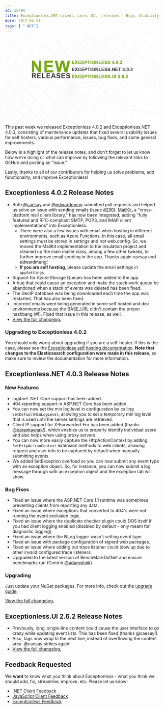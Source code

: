 ```yaml
---
id: 15494
title: Exceptionless.NET client, core, UI,  releases - Bugs, Usability, Performance, Self Hosting
date: 2017-04-21
tags: [ ".NET"]
---
```

![](/assets/img/news/new-releases-header3-1024x538.jpg)

This past week we released Exceptionless 4.0.2 and Exceptionless.NET 4.0.3, consisting of maintenance updates that fixed several usability issues for self hosters, various performance, issues, bug fixes, and some general improvements.<!--more-->

Below is a highlight of the release notes, and don't forget to let us know how we're doing or what can improve by following the relevant links to GitHub and posting an "issue."

Lastly, thanks to all of our contributors for helping us solve problems, add functionality, and improve Exceptionless!

## Exceptionless 4.0.2 Release Notes

* Both [@caesay](https://github.com/caesay) and [@edwardmeng](https://github.com/edwardmeng) submitted pull requests and helped us solve an issue with sending emails (issue [#290](https://github.com/exceptionless/Exceptionless/issues/290)). [MailKit](https://github.com/jstedfast/MailKit), a "cross-platform mail client library," has now been integrated, adding "fully featured and RFC-compliant SMTP, POP3, and IMAP client implementations" into Exceptionless.
  * There were also a few issues with email when hosting in different environments, such as Azure Functions. In this case, all email settings must be stored in settings and not web.config. So, we moved the MailKit implementation to the insulation project and cleaned up the main mailer class, among a few other tweaks, to further improve email sending in the app. Thanks again caesay and edwardmeng!
  * **If you are self hosting**, please update the email settings in `appSettings`
* Support for Azure Storage Queues has been added to the app.
* A bug that could cause an exception and make the stack work queue be abandoned when a stack of events was deleted has been fixed.
* The GeoIP database was being downloaded each time the app was restarted. That has also been fixed.
* Incorrect emails were being generated in some self hosted and dev environments because the BASE_URL didn't contain the proper hashbang (#!). Fixed that issue in this release, as well.
* [View the full changelog.](https://github.com/exceptionless/Exceptionless/compare/v4.0.1...v4.0.2)

### Upgrading to Exceptionless 4.0.2

You should only worry about upgrading if you are a self-hoster. If this is the case, please see the [Exceptionless self hosting documentation](/docs/self-hosting/). **Note that changes to the Elasticsearch configuration were made in this release**, so make sure to review the documentation for more information.

## Exceptionless.NET 4.0.3 Release Notes

### New Features

* log4net .NET Core support has been added.
* 404 reporting support in ASP.NET Core has been added.
* You can now set the min log level in configuration by calling `SetDefaultMinLogLevel`, allowing you to set a temporary min log level that is used until the server settings are retrieved.
* Client IP support for X-Forwarded-For has been added (thanks [@barankaynak](https://github.com/barankaynak)!), which enables us to properly identify individual users and also helps when using proxy servers.
* You can now more easily capture the HttpActionContext by adding `SetHttpActionContext` extension methods to web clients, allowing request and user info to be captured by default when manually submitting events.
* We added SetException overload so you can now submit any event type with an exception object. So, for instance, you can now submit a log message through with an exception object and the exception tab will show.

### Bug Fixes

* Fixed an issue where the ASP.NET Core 1.1 runtime was sometimes preventing clients from reporting any data.
* Fixed an issue where exceptions that converted to 404's were not running the event exclusion logic.
* Fixed an issue where the duplicate checker plugin could DOS itself if you had client logging enabled (disabled by default - only meant for diagnostic logging).
* Fixed an issue where the NLog logger wasn't setting event type.
* Fixed an issue with package configuration of signed web packages.
* Fixed an issue where adding our trace listener could blow up due to other invalid configured trace listeners.
* Upgraded to the latest version of BenchMarkDotNet and ensure benchmarks run (Contrib [@adamsitnik](https://github.com/adamsitnik))

### Upgrading

Just update your NuGet packages. For more info, check out the [upgrade guide](/docs/clients/dotnet/upgrading/).

[View the full changelog.](https://github.com/exceptionless/Exceptionless.Net/compare/v4.0.2...v4.0.3)

## Exceptionless.UI 2.6.2 Release Notes

* Previously, long, single-line content could cause the user interface to go crazy while updating event lists. This has been fixed (thanks @caesay!).
* Also, tags now wrap to the next line, instead of overflowing the content area. @caesay strikes again!
* [View the full changelog.](https://github.com/exceptionless/Exceptionless.UI/compare/v2.6.1...v2.6.2)

## Feedback Requested

We **want** to know what you think about Exceptionless - what you think we should add, fix, streamline, improve, etc. Please let us know!

* [.NET Client Feedback](https://github.com/exceptionless/Exceptionless.Net/issues/new)
* [JavaScript Client Feedback](https://github.com/exceptionless/Exceptionless.JavaScript/issues/new)
* [Exceptionless Feedback](https://github.com/exceptionless/exceptionless/issues/new)
